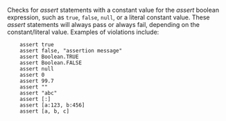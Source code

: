 Checks for *assert* statements with a constant value for the *assert*
boolean expression, such as `true`, `false`, `null`, or a literal
constant value. These *assert* statements will always pass or always
fail, depending on the constant/literal value. Examples of violations
include:

        assert true
        assert false, "assertion message"
        assert Boolean.TRUE
        assert Boolean.FALSE
        assert null
        assert 0
        assert 99.7
        assert ""
        assert "abc"
        assert [:]
        assert [a:123, b:456]
        assert [a, b, c]
